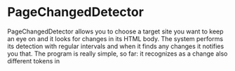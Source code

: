 # PageChangedDetector

PageChangedDetector allows you to choose a target site you want to keep an eye on and it looks for changes in its HTML body. The system performs its detection with regular intervals and when it finds any changes it notifies you that. The program is really simple, so far: it recognizes as a change also different tokens in <script> tag. If you want to help me to improve its quality, contact me.

## Getting Started

### Grab it

```
git clone git://github.com/CiroOl/PageChangedDetector.git
```

### Build it with Gradle

```
gradle build
```

### Run it

```
java -jar PageChangedDetector.jar
```
